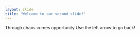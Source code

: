 ```yaml
---
layout: slide
title: "Welcome to our second slide!"
---
```

Through chaos comes opportunity
Use the left arrow to go back!
